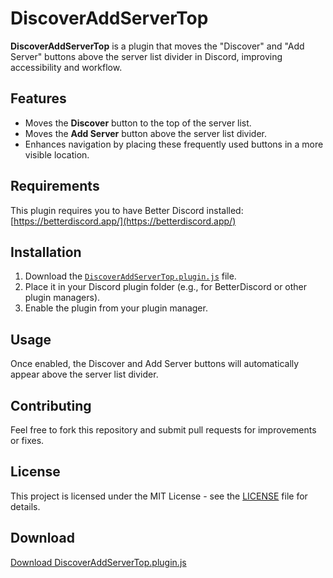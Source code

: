 # DiscoverAddServerTop

**DiscoverAddServerTop** is a plugin that moves the "Discover" and "Add Server" buttons above the server list divider in Discord, improving accessibility and workflow.

## Features

- Moves the **Discover** button to the top of the server list.
- Moves the **Add Server** button above the server list divider.
- Enhances navigation by placing these frequently used buttons in a more visible location.

## Requirements

This plugin requires you to have Better Discord installed: [https://betterdiscord.app/](https://betterdiscord.app/)

## Installation

1. Download the [`DiscoverAddServerTop.plugin.js`](DiscoverAddServerTop.plugin.js) file.
2. Place it in your Discord plugin folder (e.g., for BetterDiscord or other plugin managers).
3. Enable the plugin from your plugin manager.

## Usage

Once enabled, the Discover and Add Server buttons will automatically appear above the server list divider.

## Contributing

Feel free to fork this repository and submit pull requests for improvements or fixes.

## License

This project is licensed under the MIT License - see the [LICENSE](LICENSE) file for details.

## Download

[Download DiscoverAddServerTop.plugin.js](https://github.com/yourusername/yourrepo/raw/main/DiscoverAddServerTop.plugin.js)

